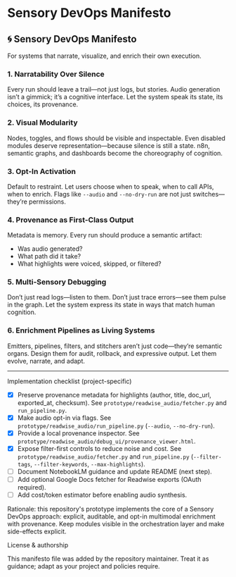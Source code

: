 # Sensory DevOps Manifesto

## 🌀 Sensory DevOps Manifesto

For systems that narrate, visualize, and enrich their own execution.

 
### 1. Narratability Over Silence
Every run should leave a trail—not just logs, but stories.
Audio generation isn’t a gimmick; it’s a cognitive interface.
Let the system speak its state, its choices, its provenance.

 
 
### 2. Visual Modularity
Nodes, toggles, and flows should be visible and inspectable.
Even disabled modules deserve representation—because silence is still a state.
n8n, semantic graphs, and dashboards become the choreography of cognition.

 
 
### 3. Opt-In Activation
Default to restraint.
Let users choose when to speak, when to call APIs, when to enrich.
Flags like `--audio` and `--no-dry-run` are not just switches—they’re permissions.

 
 
### 4. Provenance as First-Class Output
Metadata is memory.
Every run should produce a semantic artifact:
 
- Was audio generated?
- What path did it take?
- What highlights were voiced, skipped, or filtered?

 
 
### 5. Multi-Sensory Debugging
Don’t just read logs—listen to them.
Don’t just trace errors—see them pulse in the graph.
Let the system express its state in ways that match human cognition.

 
 
### 6. Enrichment Pipelines as Living Systems
Emitters, pipelines, filters, and stitchers aren’t just code—they’re semantic organs.
Design them for audit, rollback, and expressive output.
Let them evolve, narrate, and adapt.

---

Implementation checklist (project-specific)

- [x] Preserve provenance metadata for highlights (author, title, doc_url, exported_at, checksum). See `prototype/readwise_audio/fetcher.py` and `run_pipeline.py`.
- [x] Make audio opt-in via flags. See `prototype/readwise_audio/run_pipeline.py` (`--audio`, `--no-dry-run`).
- [x] Provide a local provenance inspector. See `prototype/readwise_audio/debug_ui/provenance_viewer.html`.
- [x] Expose filter-first controls to reduce noise and cost. See `prototype/readwise_audio/fetcher.py` and `run_pipeline.py` (`--filter-tags`, `--filter-keywords`, `--max-highlights`).
- [ ] Document NotebookLM guidance and update README (next step).
- [ ] Add optional Google Docs fetcher for Readwise exports (OAuth required).
- [ ] Add cost/token estimator before enabling audio synthesis.

Rationale: this repository's prototype implements the core of a Sensory DevOps approach: explicit, auditable, and opt-in multimodal enrichment with provenance. Keep modules visible in the orchestration layer and make side-effects explicit.

License & authorship

This manifesto file was added by the repository maintainer. Treat it as guidance; adapt as your project and policies require.

